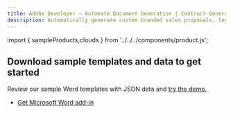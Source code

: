 ```yaml
---
title: Adobe Developer — Automate Document Generation | Contract Generation | Adobe
description: Automatically generate custom branded sales proposals, legal contracts, and invoices from Word templates and your dynamic data. Learn more today.
---
```



import { sampleProducts,clouds } from '../../../components/product.js';

<TitleBlock slots="heading, text" theme="lightest" className="titleBlock-align-left pt-grid-title-padding-bottom link linking" />

## Download sample templates and data to get started

Review our sample Word templates with JSON data and [try the demo.](https://documentservices.adobe.com/dc-docgen-playground/index.html#/)

<TextBlock slots="buttons" width="100%" theme="lightest"  isCentered className="padding-zero ms-word-add-in-title"  />

- [Get Microsoft Word add-in](/document-services/docs/overview/document-generation-api/wordaddin/)

<ProductCardGrid clouds={clouds} products={sampleProducts} showName={true} showDescription={false} interaction={false} buttonName="Download" showBorder={false} imgHeight="1300" imgWidth="1500" isCentered={true} theme="lightest" className="padding-bottom-zero productCardGrid" containerWidth="950px" id="sample-blade" />

